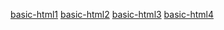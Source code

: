 [basic-html1](http://codepen.io/kierstonhill/pen/Jdvjme)
[basic-html2](http://codepen.io/kierstonhill/pen/XbqWoq)
[basic-html3](http://codepen.io/kierstonhill/pen/pJVvVO)
[basic-html4](http://codepen.io/kierstonhill/pen/pJVvVO)
